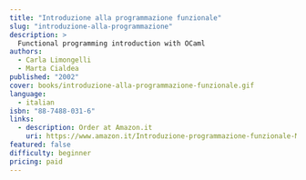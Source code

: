 ```yaml
---
title: "Introduzione alla programmazione funzionale"
slug: "introduzione-alla-programmazione"
description: >
  Functional programming introduction with OCaml
authors:
  - Carla Limongelli
  - Marta Cialdea
published: "2002"
cover: books/introduzione-alla-programmazione-funzionale.gif
language:
  - italian
isbn: "88-7488-031-6"
links:
  - description: Order at Amazon.it
    uri: https://www.amazon.it/Introduzione-programmazione-funzionale-Marta-Cialdea/dp/8874880316
featured: false
difficulty: beginner
pricing: paid
---
```

